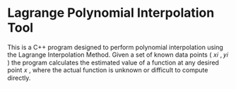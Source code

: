 # Lagrange Polynomial Interpolation Tool
 This is a C++ program designed to perform polynomial interpolation using the Lagrange Interpolation Method. Given a set of known data points ( 𝑥𝑖 , 𝑦𝑖 )  the program calculates the estimated value of a function at any desired point  𝑥  , where the actual function is unknown or difficult to compute directly.
